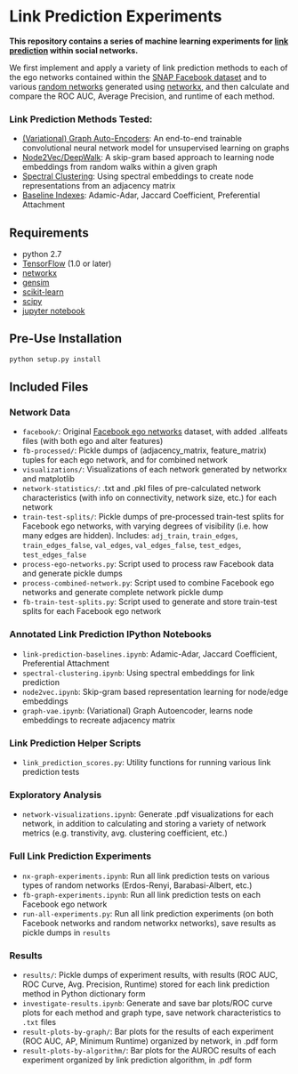 Link Prediction Experiments
============

**This repository contains a series of machine learning experiments for [link prediction](https://www.cs.cornell.edu/home/kleinber/link-pred.pdf) within social networks.** 

We first implement and apply a variety of link prediction methods to each of the ego networks contained within the [SNAP Facebook dataset](https://snap.stanford.edu/data/egonets-Facebook.html) and to various [random networks](https://networkx.github.io/documentation/networkx-1.10/reference/generators.html) generated using [networkx](https://networkx.github.io/), and then calculate and compare the ROC AUC, Average Precision, and runtime of each method.

### Link Prediction Methods Tested:
* [(Variational) Graph Auto-Encoders](https://arxiv.org/abs/1611.07308): An end-to-end trainable convolutional neural network model for unsupervised learning on graphs
* [Node2Vec/DeepWalk](http://snap.stanford.edu/node2vec/): A skip-gram based approach to learning node embeddings from random walks within a given graph
* [Spectral Clustering](http://scikit-learn.org/stable/modules/generated/sklearn.manifold.SpectralEmbedding.html): Using spectral embeddings to create node representations from an adjacency matrix
* [Baseline Indexes](https://networkx.github.io/documentation/networkx-1.10/reference/algorithms.link_prediction.html): Adamic-Adar, Jaccard Coefficient, Preferential Attachment


## Requirements
* python 2.7
* [TensorFlow](https://www.tensorflow.org/install/) (1.0 or later)
* [networkx](https://networkx.github.io/)
* [gensim](https://radimrehurek.com/gensim/install.html)
* [scikit-learn](http://scikit-learn.org/stable/)
* [scipy](https://www.scipy.org/_)
* [jupyter notebook](http://jupyter.org/install.html)

## Pre-Use Installation

```bash
python setup.py install
```


## Included Files

### Network Data
* `facebook/`: Original [Facebook ego networks](https://snap.stanford.edu/data/egonets-Facebook.html) dataset, with added .allfeats files (with both ego and alter features)
* `fb-processed/`: Pickle dumps of (adjacency_matrix, feature_matrix) tuples for each ego network, and for combined network
* `visualizations/`: Visualizations of each network generated by networkx and matplotlib
* `network-statistics/`: .txt and .pkl files of pre-calculated network characteristics (with info on connectivity, network size, etc.) for each network
* `train-test-splits/`: Pickle dumps of pre-processed train-test splits for Facebook ego networks, with varying degrees of visibility (i.e. how many edges are hidden). Includes: `adj_train`, `train_edges`, `train_edges_false`, `val_edges`, `val_edges_false`, `test_edges`, `test_edges_false`
* `process-ego-networks.py`: Script used to process raw Facebook data and generate pickle dumps
* `process-combined-network.py`: Script used to combine Facebook ego networks and generate complete network pickle dump
* `fb-train-test-splits.py`: Script used to generate and store train-test splits for each Facebook ego network

### Annotated Link Prediction IPython Notebooks
* `link-prediction-baselines.ipynb`: Adamic-Adar, Jaccard Coefficient, Preferential Attachment
* `spectral-clustering.ipynb`: Using spectral embeddings for link prediction
* `node2vec.ipynb`: Skip-gram based representation learning for node/edge embeddings
* `graph-vae.ipynb`: (Variational) Graph Autoencoder, learns node embeddings to recreate adjacency matrix

### Link Prediction Helper Scripts
* `link_prediction_scores.py`: Utility functions for running various link prediction tests

### Exploratory Analysis
* `network-visualizations.ipynb`: Generate .pdf visualizations for each network, in addition to calculating and storing a variety of network metrics (e.g. transtivity, avg. clustering coefficient, etc.)

### Full Link Prediction Experiments
* `nx-graph-experiments.ipynb`: Run all link prediction tests on various types of random networks (Erdos-Renyi, Barabasi-Albert, etc.)
* `fb-graph-experiments.ipynb`: Run all link prediction tests on each Facebook ego network
* `run-all-experiments.py`: Run all link prediction experiments (on both Facebook networks and random networkx networks), save results as pickle dumps in `results`

### Results
* `results/`: Pickle dumps of experiment results, with results (ROC AUC, ROC Curve, Avg. Precision, Runtime) stored for each link prediction method in Python dictionary form
* `investigate-results.ipynb`: Generate and save bar plots/ROC curve plots for each method and graph type, save network characteristics to `.txt` files
* `result-plots-by-graph/`: Bar plots for the results of each experiment (ROC AUC, AP, Minimum Runtime) organized by network, in .pdf form
* `result-plots-by-algorithm/`: Bar plots for the AUROC results of each experiment organized by link prediction algorithm, in .pdf form